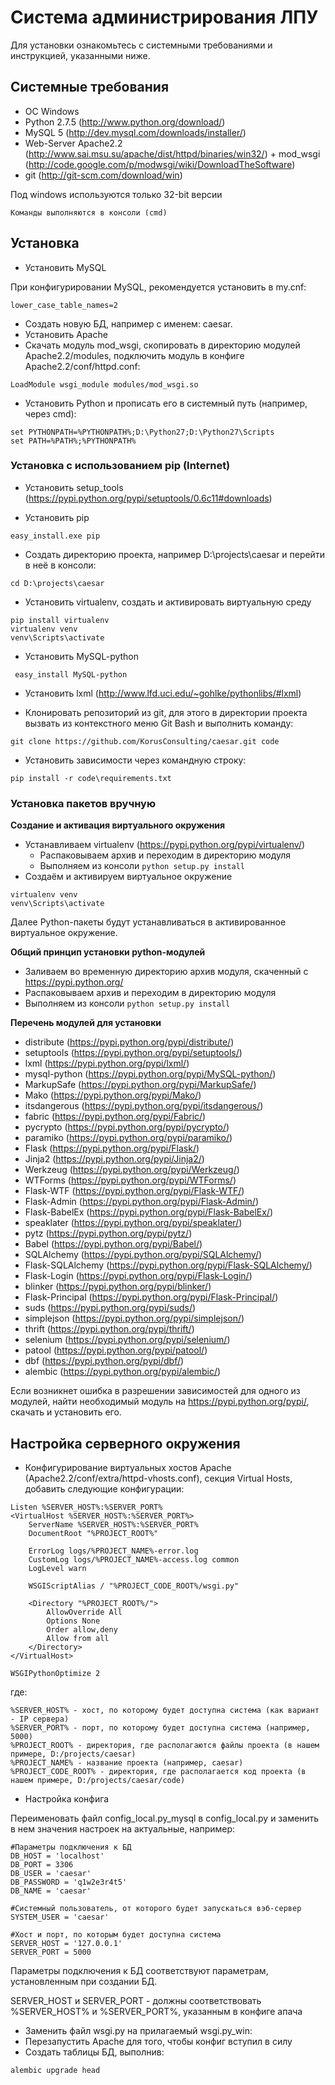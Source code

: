 Система администрирования ЛПУ
=================

Для установки ознакомьтесь с системными требованиями и инструкцией, указанными ниже.

Системные требования
-----------

* ОС Windows
* Python 2.7.5 (http://www.python.org/download/)
* MySQL 5 (http://dev.mysql.com/downloads/installer/)
* Web-Server Apache2.2 (http://www.sai.msu.su/apache/dist/httpd/binaries/win32/) + mod_wsgi (http://code.google.com/p/modwsgi/wiki/DownloadTheSoftware)
* git (http://git-scm.com/download/win)

Под windows используются только 32-bit версии

```
Команды выполняются в консоли (cmd)
```

Установка
-----------
* Установить MySQL

При конфигурировании MySQL, рекомендуется установить в my.cnf:

```
lower_case_table_names=2
```
* Создать новую БД, например с именем: caesar.
* Установить Apache
* Скачать модуль mod_wsgi, скопировать в директорию модулей Apache2.2/modules, подключить модуль в конфиге Apache2.2/conf/httpd.conf:

```
LoadModule wsgi_module modules/mod_wsgi.so
```

* Установить Python и прописать его в системный путь (например, через cmd):

```
set PYTHONPATH=%PYTHONPATH%;D:\Python27;D:\Python27\Scripts
set PATH=%PATH%;%PYTHONPATH%
```

### Установка с использованием pip (Internet)


* Установить setup_tools (https://pypi.python.org/pypi/setuptools/0.6c11#downloads)

* Установить pip

```
easy_install.exe pip
```

* Создать директорию проекта, например D:\projects\caesar и перейти в неё в консоли:

```
cd D:\projects\caesar
```

* Установить virtualenv, создать и активировать виртуальную среду

```
pip install virtualenv
virtualenv venv
venv\Scripts\activate
```

* Установить MySQL-python

```
 easy_install MySQL-python
```

* Установить lxml (http://www.lfd.uci.edu/~gohlke/pythonlibs/#lxml)

* Клонировать репозиторий из git, для этого в директории проекта вызвать из контекстного меню Git Bash и выполнить команду:

```
git clone https://github.com/KorusConsulting/caesar.git code
```

* Установить зависимости через командную строку:

```
pip install -r code\requirements.txt
```

### Установка пакетов вручную

**Создание и активация виртуального окружения**

* Устанавливаем virtualenv (https://pypi.python.org/pypi/virtualenv/)
    * Распаковываем архив и переходим в директорию модуля
    * Выполняем из консоли ```python setup.py install```
* Создаём и активируем виртуальное окружение

```
virtualenv venv
venv\Scripts\activate
```

Далее Python-пакеты будут устанавливаться в активированное виртуальное окружение.

**Общий принцип установки python-модулей**

* Заливаем во временную директорию архив модуля, скаченный с https://pypi.python.org/
* Распаковываем архив и переходим в директорию модуля
* Выполняем из консоли ```python setup.py install```

**Перечень модулей для установки**

* distribute (https://pypi.python.org/pypi/distribute/)
* setuptools (https://pypi.python.org/pypi/setuptools/)
* lxml (https://pypi.python.org/pypi/lxml/)
* mysql-python (https://pypi.python.org/pypi/MySQL-python/)
* MarkupSafe (https://pypi.python.org/pypi/MarkupSafe/)
* Mako (https://pypi.python.org/pypi/Mako/)
* itsdangerous (https://pypi.python.org/pypi/itsdangerous/)
* fabric (https://pypi.python.org/pypi/Fabric/)
 * pycrypto (https://pypi.python.org/pypi/pycrypto/)
 * paramiko (https://pypi.python.org/pypi/paramiko/)
* Flask (https://pypi.python.org/pypi/Flask/)
 * Jinja2 (https://pypi.python.org/pypi/Jinja2/)
 * Werkzeug (https://pypi.python.org/pypi/Werkzeug/)
* WTForms (https://pypi.python.org/pypi/WTForms/)
* Flask-WTF (https://pypi.python.org/pypi/Flask-WTF/)
* Flask-Admin (https://pypi.python.org/pypi/Flask-Admin/)
* Flask-BabelEx (https://pypi.python.org/pypi/Flask-BabelEx/)
 * speaklater (https://pypi.python.org/pypi/speaklater/)
 * pytz (https://pypi.python.org/pypi/pytz/)
 * Babel (https://pypi.python.org/pypi/Babel/)
* SQLAlchemy (https://pypi.python.org/pypi/SQLAlchemy/)
* Flask-SQLAlchemy (https://pypi.python.org/pypi/Flask-SQLAlchemy/)
* Flask-Login (https://pypi.python.org/pypi/Flask-Login/)
* blinker (https://pypi.python.org/pypi/blinker/)
* Flask-Principal (https://pypi.python.org/pypi/Flask-Principal/)
* suds (https://pypi.python.org/pypi/suds/)
* simplejson (https://pypi.python.org/pypi/simplejson/)
* thrift (https://pypi.python.org/pypi/thrift/)
* selenium (https://pypi.python.org/pypi/selenium/)
* patool (https://pypi.python.org/pypi/patool/)
* dbf (https://pypi.python.org/pypi/dbf/)
* alembic (https://pypi.python.org/pypi/alembic/)

Если возникнет ошибка в разрешении зависимостей для одного из модулей, найти необходимый модуль на https://pypi.python.org/pypi/, скачать и установить его.


Настройка серверного окружения
-----------

* Конфигурирование виртуальных хостов Apache (Apache2.2/conf/extra/httpd-vhosts.conf), секция Virtual Hosts, добавить следующие конфигурации:


```
Listen %SERVER_HOST%:%SERVER_PORT%
<VirtualHost %SERVER_HOST%:%SERVER_PORT%>
    ServerName %SERVER_HOST%:%SERVER_PORT%
    DocumentRoot "%PROJECT_ROOT%"

    ErrorLog logs/%PROJECT_NAME%-error.log
    CustomLog logs/%PROJECT_NAME%-access.log common
    LogLevel warn

    WSGIScriptAlias / "%PROJECT_CODE_ROOT%/wsgi.py"

    <Directory "%PROJECT_ROOT%/">
        AllowOverride All
        Options None
        Order allow,deny
        Allow from all
    </Directory>
</VirtualHost>

WSGIPythonOptimize 2
```

где:

```
%SERVER_HOST% - хост, по которому будет доступна система (как вариант - IP сервера)
%SERVER_PORT% - порт, по которому будет доступна система (например, 5000)
%PROJECT_ROOT% - директория, где располагаются файлы проекта (в нашем примере, D:/projects/caesar)
%PROJECT_NAME% - название проекта (например, caesar)
%PROJECT_CODE_ROOT% - директория, где располагается код проекта (в нашем примере, D:/projects/caesar/code)
```

* Настройка конфига

Переименовать файл config_local.py_mysql в config_local.py и заменить в нем значения настроек на актуальные, например:

```
#Параметры подключения к БД
DB_HOST = 'localhost'
DB_PORT = 3306
DB_USER = 'caesar'
DB_PASSWORD = 'q1w2e3r4t5'
DB_NAME = 'caesar'

#Системный пользователь, от которого будет запускаться вэб-сервер
SYSTEM_USER = 'caesar'

#Хост и порт, по которым будет доступна система
SERVER_HOST = '127.0.0.1'
SERVER_PORT = 5000
```
Параметры подключения к БД соответствуют параметрам, установленным при создании БД.

SERVER_HOST и SERVER_PORT - должны соответствовать %SERVER_HOST% и %SERVER_PORT%, указанным в конфиге апача

* Заменить файл wsgi.py на прилагаемый wsgi.py_win:
* Перезапустить Apache для того, чтобы конфиг вступил в силу
* Создать таблицы БД, выполнив:

```
alembic upgrade head
```

